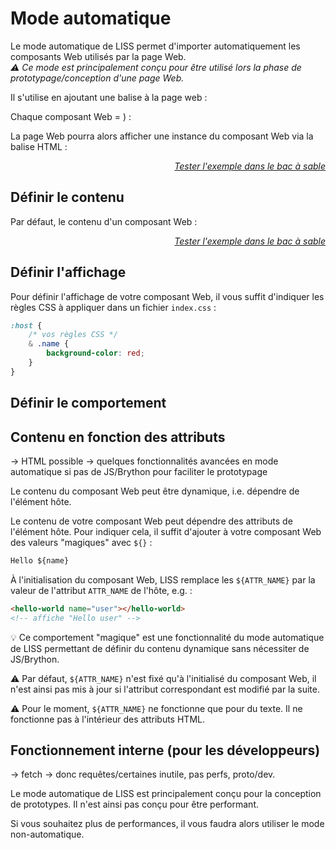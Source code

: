 <!DOCTYPE html>
<html lang="fr">
    <head>
        <meta charset="utf8"/>
        <title>LISS</title>
        <meta name="color-scheme" content="dark light">
        <meta name="viewport" content="width=device-width, initial-scale=1"/>
        <link   href="./index.css"  rel="stylesheet" blocking="render">
        <script  src="./index.js"  type="module"     blocking="render" async></script>
    </head>
    <body code-langs="js,bry">
        <main>

# Mode automatique

Le mode automatique de LISS permet d'importer automatiquement les composants Web utilisés par la page Web.\
*⚠ Ce mode est principalement conçu pour être utilisé lors la phase de prototypage/conception d'une page Web.*

Il s'utilise en ajoutant une balise <script type="c-html"><script></script> à la page web :
<script type="c-html">
    <!DOCTYPE html>
    <html>
        <head>
            ...
            <script type="module" src="<h>$LISS</h>"
                liss-cdir="<h>$CDIR</h>"
                liss-mode="auto-load"
            ><xscript>
        </head>
        <body>...<xbody>
    </html>
</script>

Chaque composant Web <script type="c-text"><h>$NAME</h></script> est alors défini par un ensemble de fichiers contenus dans le dossier <script type="c-text"><h>$CDIR</h>/<h>$NAME</h>/</script>.\
Concrètement, votre projet pourra avoir l'arborescence suivante (avec <script type="c-text"><h>$CDIR</h></script> = <script type="c-text">/components/</script>) :

<script type="c-bash">
├── index.html # votre page web.
├── LISS.js    # la bibliothèque LISS
└── components # <h>$CDIR</h>, le répertoire contenant vos composants Web.
    └── hello-world    # défini le composant Web "hello-world".
        ├── index.html # le contenu  du composant Web "hello-world".
        └── index.css  # l'affichage du composant Web "hello-world".
</script>

La page Web pourra alors afficher une instance du composant Web via la balise HTML <script type="c-text"><<h>$NAME</h>></script> :

<liss-playground name="hello-world" show="page.html,output">
</liss-playground>
<div style="text-align:right"><a href="../../../playground/?example=hello-world"><i>Tester l'exemple dans le bac à sable</i></a></div>

## Définir le contenu

Par défaut, le contenu d'un composant Web <script type="c-text"><h>$NAME</h></script> est défini par le fichier <script type="c-text"><h>$CDIR</h>/<h>$NAME</h>/index.html</script> :

<liss-playground name="hello-world" show="index.html,output">
</liss-playground>
<div style="text-align:right"><a href="../../../playground/?example=hello-world"><i>Tester l'exemple dans le bac à sable</i></a></div>

## Définir l'affichage

Pour définir l'affichage de votre composant Web, il vous suffit d'indiquer les règles CSS à appliquer dans un fichier `index.css` :

```css
:host {
    /* vos règles CSS */
    & .name {
        background-color: red;
    }
}
```

## Définir le comportement

## Contenu en fonction des attributs


-> HTML possible
-> quelques fonctionnalités avancées en mode automatique si pas de JS/Brython pour faciliter le prototypage

Le contenu du composant Web peut être dynamique, i.e. dépendre de l'élément hôte.

Le contenu de votre composant Web peut dépendre des attributs de l'élément hôte.
Pour indiquer cela, il suffit d'ajouter à votre composant Web des valeurs "magiques" avec `${}` :
```html
Hello ${name}
```

À l'initialisation du composant Web, LISS remplace les `${ATTR_NAME}` par la valeur de l'attribut `ATTR_NAME` de l'hôte, e.g. :
```html
<hello-world name="user"></hello-world>
<!-- affiche "Hello user" -->
```

💡 Ce comportement "magique" est une fonctionnalité du mode automatique de LISS permettant de définir du contenu dynamique sans nécessiter de JS/Brython.

⚠ Par défaut, `${ATTR_NAME}` n'est fixé qu'à l'initialisé du composant Web, il n'est ainsi pas mis à jour si l'attribut correspondant est modifié par la suite.

⚠ Pour le moment, `${ATTR_NAME}` ne fonctionne que pour du texte. Il ne fonctionne pas à l'intérieur des attributs HTML.

## Fonctionnement interne (pour les développeurs)

-> fetch
-> donc requêtes/certaines inutile, pas perfs, proto/dev.

Le mode automatique de LISS est principalement conçu pour la conception de prototypes. Il n'est ainsi pas conçu pour être performant.

Si vous souhaitez plus de performances, il vous faudra alors utiliser le mode non-automatique.

</main>
    </body>
</html>